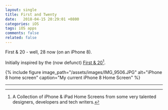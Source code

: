 ```yaml
---
layout: single
title: First and Twenty
date:   2018-04-15 20:29:01 +0800
categories: iOS
tags: iOS apps
comments: false
related: false
---
```

First & 20 - well, 28 now (on an iPhone 8).

Initially inspired by the (now defunct) [First & 20](https://web.archive.org/web/20150410090518/http://www.firstand20.com)[^fn-first].

{% include figure image_path="/assets/images/IMG_9506.JPG" alt="iPhone 8 home screen" caption="My current iPhone 8 Home Screen" %}

***

[^fn-first]: A Collection of iPhone & iPad Home Screens from some very talented designers, developers and tech writers.
